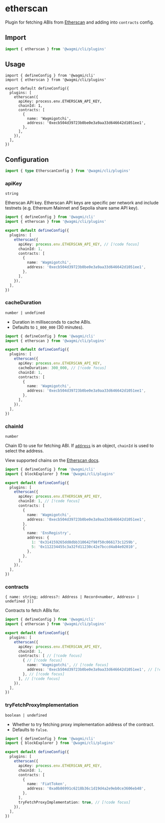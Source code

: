 # etherscan

Plugin for fetching ABIs from [Etherscan](https://etherscan.io) and adding into `contracts` config.

## Import

```ts
import { etherscan } from '@wagmi/cli/plugins'
```

## Usage

```ts{2,6-14}
import { defineConfig } from '@wagmi/cli'
import { etherscan } from '@wagmi/cli/plugins'

export default defineConfig({
  plugins: [
    etherscan({
      apiKey: process.env.ETHERSCAN_API_KEY,
      chainId: 1,
      contracts: [
        {
          name: 'Wagmigotchi',
          address: '0xecb504d39723b0be0e3a9aa33d646642d1051ee1',
        },
      ],
    }),
  ],
})
```

## Configuration

```ts
import { type EtherscanConfig } from '@wagmi/cli/plugins'
```

### apiKey

`string`

Etherscan API key. Etherscan API keys are specific per network and include testnets (e.g. Ethereum Mainnet and Sepolia share same API key).

```ts
import { defineConfig } from '@wagmi/cli'
import { etherscan } from '@wagmi/cli/plugins'

export default defineConfig({
  plugins: [
    etherscan({
      apiKey: process.env.ETHERSCAN_API_KEY, // [!code focus]
      chainId: 1,
      contracts: [
        {
          name: 'Wagmigotchi',
          address: '0xecb504d39723b0be0e3a9aa33d646642d1051ee1',
        },
      ],
    }),
  ],
})
```

### cacheDuration

`number | undefined`

- Duration in milliseconds to cache ABIs.
- Defaults to `1_800_000` (30 minutes).

```ts
import { defineConfig } from '@wagmi/cli'
import { etherscan } from '@wagmi/cli/plugins'

export default defineConfig({
  plugins: [
    etherscan({
      apiKey: process.env.ETHERSCAN_API_KEY,
      cacheDuration: 300_000, // [!code focus]
      chainId: 1,
      contracts: [
        {
          name: 'Wagmigotchi',
          address: '0xecb504d39723b0be0e3a9aa33d646642d1051ee1',
        },
      ],
    }),
  ],
})
```

### chainId

`number`

Chain ID to use for fetching ABI. If [`address`](/cli/config/options#address) is an object, `chainId` is used to select the address.

View supported chains on the [Etherscan docs](https://docs.etherscan.io/etherscan-v2/getting-started/supported-chains).

```ts
import { defineConfig } from '@wagmi/cli'
import { blockExplorer } from '@wagmi/cli/plugins'

export default defineConfig({
  plugins: [
    etherscan({
      apiKey: process.env.ETHERSCAN_API_KEY,
      chainId: 1, // [!code focus]
      contracts: [
        {
          name: 'Wagmigotchi',
          address: '0xecb504d39723b0be0e3a9aa33d646642d1051ee1',
        },
        {
          name: 'EnsRegistry',
          address: {
            1: '0x314159265dd8dbb310642f98f50c066173c1259b',
            5: '0x112234455c3a32fd11230c42e7bccd4a84e02010',
          },
        },
      ],
    }),
  ],
})
```

### contracts

`{ name: string; address?: Address | Record<number, Address> | undefined }[]`

Contracts to fetch ABIs for.

```ts
import { defineConfig } from '@wagmi/cli'
import { etherscan } from '@wagmi/cli/plugins'

export default defineConfig({
  plugins: [
    etherscan({
      apiKey: process.env.ETHERSCAN_API_KEY,
      chainId: 1,
      contracts: [ // [!code focus]
        { // [!code focus]
          name: 'Wagmigotchi', // [!code focus]
          address: '0xecb504d39723b0be0e3a9aa33d646642d1051ee1', // [!code focus]
        }, // [!code focus]
      ], // [!code focus]
    }),
  ],
})
```

### tryFetchProxyImplementation

`boolean | undefined`

- Whether to try fetching proxy implementation address of the contract.
- Defaults to `false`.

```ts
import { defineConfig } from '@wagmi/cli'
import { blockExplorer } from '@wagmi/cli/plugins'

export default defineConfig({
  plugins: [
    etherscan({
      apiKey: process.env.ETHERSCAN_API_KEY,
      chainId: 1, 
      contracts: [
        {
          name: 'FiatToken',
          address: '0xa0b86991c6218b36c1d19d4a2e9eb0ce3606eb48',
        },
      ],
      tryFetchProxyImplementation: true, // [!code focus]
    }),
  ],
})
```


